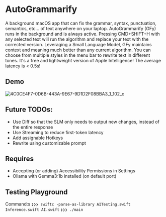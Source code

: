 # AutoGrammarify

A background macOS app that can fix the grammar, syntax, punctuation, semantics, etc... of text anywhere on your laptop. AutoGrammarify (GFy) runs in the background and is always active. Pressing CMD+SHIFT+H with any selected text will run the algorithm and replace your text with the corrected version. Leveraging a Small Language Model, GFy maintains context and meaning much better than any current algorithm. You can choose from multiple styles in the menu bar to rewrite text in different tones. It's a free and lightweight version of Apple Intelligence! The average latency is < 0.5s!

## Demo
![4C0CE4F7-0D6B-443A-9E67-9D1D2F08BBA3_1_102_o](https://github.com/user-attachments/assets/57d76930-7601-401f-af52-cf4ed6f8213a)


## Future TODOs:
- Use Diff so that the SLM only needs to output new changes, instead of the entire response
- Use Streaming to reduce first-token latency
- Add assignable Hotkeys
- Rewrite using customizable prompt

## Requires
- Accepting (or adding) Accessibility Permissions in Settings
- Ollama with Gemma3:1b installed (on default port)

## Testing Playground
Command:s
`❯❯❯ swiftc -parse-as-library AITesting.swift Inference.swift AI.swift`
`❯❯❯ ./main`

